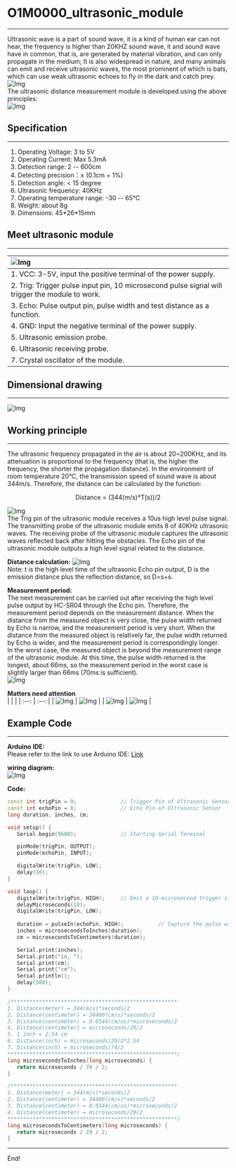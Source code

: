 # O1M0000_ultrasonic_module 
---------------------------
Ultrasonic wave is a part of sound wave, it is a kind of human ear can not hear, the frequency is higher than 20KHZ sound wave, it and sound wave have in common, that is, are generated by material vibration, and can only propagate in the medium; It is also widespread in nature, and many animals can emit and receive ultrasonic waves, the most prominent of which is bats, which can use weak ultrasonic echoes to fly in the dark and catch prey.     
![Img](./img/12img.png)       
The ultrasonic distance measurement module is developed using the above principles:         
![Img](./img/1img.png)


## Specification     
----------------
1. Operating Voltage: 3 to 5V  
2. Operating Current: Max 5.3mA  
3. Detection range: 2 -- 600cm  
4. Detecting precision：± (0.1cm + 1%)  
5. Detection angle: < 15 degree  
6. Ultrasonic frequency: 40KHz  
7. Operating temperature range: -30 -- 65℃  
8. Weight: about 8g  
9. Dimensions: 45\*26\*15mm  

## Meet ultrasonic module    
-------------------------
| ![Img](./img/3img.png) |
| :-- |
| 1. VCC: 3-5V, input the positive terminal of the power supply. |
| 2. Trig: Trigger pulse input pin, 10 microsecond pulse signal will trigger the module to work. |
| 3. Echo: Pulse output pin, pulse width and test distance as a function. |
| 4. GND: Input the negative terminal of the power supply. |
| 5. Ultrasonic emission probe. |
| 6. Ultrasonic receiving probe. |
| 7. Crystal oscillator of the module. |

## Dimensional drawing           
----------------------
![Img](./img/2img.png)  

## Working principle             
--------------------
The ultrasonic frequency propagated in the air is about 20~200KHz, and its attenuation is proportional to the frequency (that is, the higher the frequency, the shorter the propagation distance). In the environment of room temperature 20°C, the transmission speed of sound wave is about 344m/s. Therefore, the distance can be calculated by the function:  
<center>Distance = (344(m/s)*T(s))/2</center>   

![Img](./img/4img.png)    
The Trig pin of the ultrasonic module receives a 10us high level pulse signal. The transmitting probe of the ultrasonic module emits 8 of 40KHz ultrasonic waves. The receiving probe of the ultrasonic module captures the ultrasonic waves reflected back after hitting the obstacles. The Echo pin of the ultrasonic module outputs a high level signal related to the distance.     

**Distance calculation:**
![Img](./img/11img.png)    
Note: t is the high level time of the ultrasonic Echo pin output, D is the emission distance plus the reflection distance, so D=s+s.    

**Measurement period:**  
The next measurement can be carried out after receiving the high level pulse output by HC-SR04 through the Echo pin. Therefore, the measurement period depends on the measurement distance. When the distance from the measured object is very close, the pulse width returned by Echo is narrow, and the measurement period is very short. When the distance from the measured object is relatively far, the pulse width returned by Echo is wider, and the measurement period is correspondingly longer.  
In the worst case, the measured object is beyond the measurement range of the ultrasonic module. At this time, the pulse width returned is the longest, about 66ms, so the measurement period in the worst case is slightly larger than 66ms (70ms is sufficient).  
![Img](./img/5img.png)  

**Matters need attention**  
|      |      |
| :--: | :--: |
| ![Img](./img/6img.png) | ![Img](./img/7img.png) |
| ![Img](./img/8img.png) | ![Img](./img/9img.png) |

## Example Code            
---------------
**Arduino IDE:**  
Please refer to the link to use Arduino IDE: [Link](../../arduino_ide/arduino_ide.md)  

**wiring diagram:**  
![Img](./img/10img.png)  

**Code:**
```c++
const int trigPin = 9;              // Trigger Pin of Ultrasonic Sensor
const int echoPin = 8;              // Echo Pin of Ultrasonic Sensor
long duration, inches, cm;

void setup() {
   Serial.begin(9600);              // Starting Serial Terminal

   pinMode(trigPin, OUTPUT);
   pinMode(echoPin, INPUT);

   digitalWrite(trigPin, LOW);
   delay(10);
}

void loop() {
   digitalWrite(trigPin, HIGH);     // Emit a 10-microsecond trigger signal.
   delayMicroseconds(10);
   digitalWrite(trigPin, LOW);
   
   duration = pulseIn(echoPin, HIGH);           // Capture the pulse width of the echo pin, return the time in microseconds.
   inches = microsecondsToInches(duration);
   cm = microsecondsToCentimeters(duration);

   Serial.print(inches);
   Serial.print("in, ");
   Serial.print(cm);
   Serial.print("cm");
   Serial.println();
   delay(500);
}

/*****************************************************
1. Distance(meter) = 344(m/s)*seconds/2  
2. Distance(centimeter) = 34400(cm/s)*seconds/2 
3. Distance(centimeter) = 0.0344(cm/us)*microseconds/2 
4. Distance(centimeter) = microseconds/29/2
5. 1 inch = 2.54 cm
6. Distance(inch) = microseconds/29/2*2.54
7. Distance(inch) = microseconds/74/2
******************************************************/
long microsecondsToInches(long microseconds) {
   return microseconds / 74 / 2;
}

/*****************************************************
1. Distance(meter) = 344(m/s)*seconds/2  
2. Distance(centimeter) = 34400(cm/s)*seconds/2 
3. Distance(centimeter) = 0.0344(cm/us)*microseconds/2 
4. Distance(centimeter) = microseconds/29/2 
******************************************************/
long microsecondsToCentimeters(long microseconds) {
   return microseconds / 29 / 2;       
}

```

----
End!